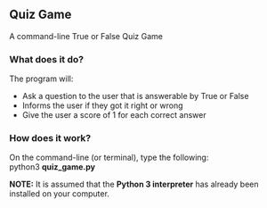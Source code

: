 ## Quiz Game
A command-line True or False Quiz Game

### What does it do?
The program will:
* Ask a question to the user that is answerable by True or False
* Informs the user if they got it right or wrong
* Give the user a score of 1 for each correct answer

### How does it work?
On the command-line (or terminal), type the following:<br>
python3 <b>quiz_game.py</b>

<b>NOTE:</b> It is assumed that the <b>Python 3 interpreter</b> has already been installed on your computer.

